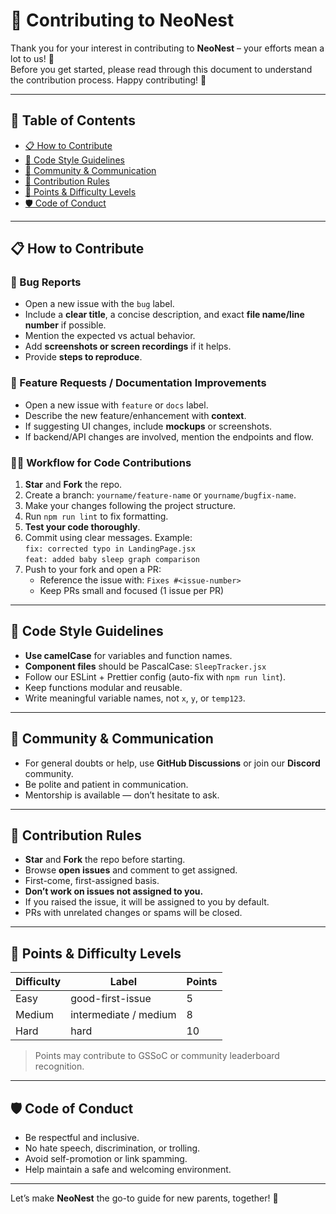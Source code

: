 # 🤝 Contributing to NeoNest

Thank you for your interest in contributing to **NeoNest** – your efforts mean a lot to us! 💜  
Before you get started, please read through this document to understand the contribution process. Happy contributing! 🚀

---

## 📌 Table of Contents
- [📋 How to Contribute](#-how-to-contribute)
- [🧠 Code Style Guidelines](#-code-style-guidelines)
- [💬 Community & Communication](#-community--communication)
- [📝 Contribution Rules](#-contribution-rules)
- [🎯 Points & Difficulty Levels](#-points--difficulty-levels)
- [🛡️ Code of Conduct](#-code-of-conduct)

---

## 📋 How to Contribute

### 🐞 Bug Reports
- Open a new issue with the `bug` label.
- Include a **clear title**, a concise description, and exact **file name/line number** if possible.
- Mention the expected vs actual behavior.
- Add **screenshots or screen recordings** if it helps.
- Provide **steps to reproduce**.

### 🌟 Feature Requests / Documentation Improvements
- Open a new issue with `feature` or `docs` label.
- Describe the new feature/enhancement with **context**.
- If suggesting UI changes, include **mockups** or screenshots.
- If backend/API changes are involved, mention the endpoints and flow.

### 🧑‍💻 Workflow for Code Contributions
1. **Star** and **Fork** the repo.
2. Create a branch: `yourname/feature-name` or `yourname/bugfix-name`.
3. Make your changes following the project structure.
4. Run `npm run lint` to fix formatting.
5. **Test your code thoroughly**.
6. Commit using clear messages. Example:  
   `fix: corrected typo in LandingPage.jsx`  
   `feat: added baby sleep graph comparison`
7. Push to your fork and open a PR:
   - Reference the issue with: `Fixes #<issue-number>`
   - Keep PRs small and focused (1 issue per PR)

---

## 🧠 Code Style Guidelines

- **Use camelCase** for variables and function names.
- **Component files** should be PascalCase: `SleepTracker.jsx`
- Follow our ESLint + Prettier config (auto-fix with `npm run lint`).
- Keep functions modular and reusable.
- Write meaningful variable names, not `x`, `y`, or `temp123`.

---

## 💬 Community & Communication

- For general doubts or help, use **GitHub Discussions** or join our **Discord** community.
- Be polite and patient in communication.
- Mentorship is available — don’t hesitate to ask.

---

## 📝 Contribution Rules

- **Star** and **Fork** the repo before starting.
- Browse **open issues** and comment to get assigned.
- First-come, first-assigned basis.
- **Don’t work on issues not assigned to you.**
- If you raised the issue, it will be assigned to you by default.
- PRs with unrelated changes or spams will be closed.

---

## 🎯 Points & Difficulty Levels

| Difficulty | Label                  | Points |
|------------|------------------------|--------|
| Easy       | good-first-issue       | 5      |
| Medium     | intermediate / medium  | 8      |
| Hard       | hard                   | 10     |

> Points may contribute to GSSoC or community leaderboard recognition.

---

## 🛡️ Code of Conduct

- Be respectful and inclusive.
- No hate speech, discrimination, or trolling.
- Avoid self-promotion or link spamming.
- Help maintain a safe and welcoming environment.

---

Let’s make **NeoNest** the go-to guide for new parents, together! 💫
